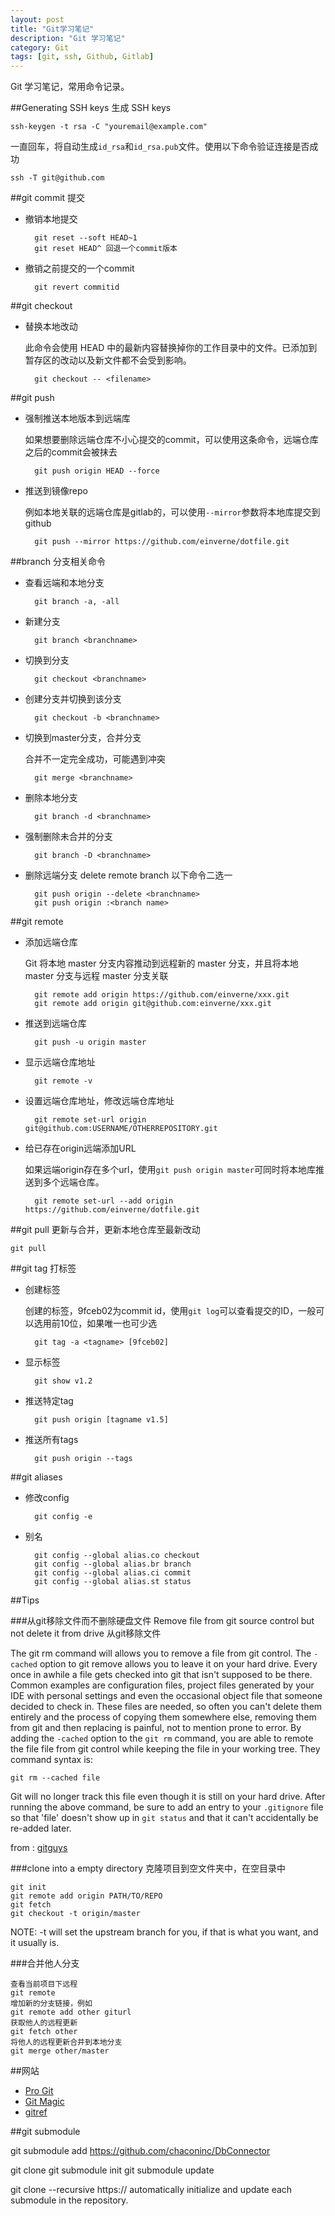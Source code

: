 ```yaml
---
layout: post
title: "Git学习笔记"
description: "Git 学习笔记"
category: Git
tags: [git, ssh, Github, Gitlab]
---
```


Git 学习笔记，常用命令记录。

##Generating SSH keys 
生成 SSH keys

	ssh-keygen -t rsa -C "youremail@example.com"

一直回车，将自动生成`id_rsa`和`id_rsa.pub`文件。使用以下命令验证连接是否成功

	ssh -T git@github.com


##git commit
提交

- 撤销本地提交

		git reset --soft HEAD~1
		git reset HEAD^ 回退一个commit版本
		
- 撤销之前提交的一个commit

		git revert commitid

##git checkout

- 替换本地改动

	此命令会使用 HEAD 中的最新内容替换掉你的工作目录中的文件。已添加到暂存区的改动以及新文件都不会受到影响。

		git checkout -- <filename>

##git push
- 强制推送本地版本到远端库

	如果想要删除远端仓库不小心提交的commit，可以使用这条命令，远端仓库之后的commit会被抹去

		git push origin HEAD --force 

- 推送到镜像repo

	例如本地关联的远端仓库是gitlab的，可以使用`--mirror`参数将本地库提交到github
	
		git push --mirror https://github.com/einverne/dotfile.git

##branch
分支相关命令

- 查看远端和本地分支

		git branch -a, -all

- 新建分支

		git branch <branchname>

- 切换到分支

		git checkout <branchname>

- 创建分支并切换到该分支

		git checkout -b <branchname>

- 切换到master分支，合并分支

	合并不一定完全成功，可能遇到冲突

		git merge <branchname>

- 删除本地分支

		git branch -d <branchname>

- 强制删除未合并的分支

		git branch -D <branchname>

- 删除远端分支 delete remote branch 以下命令二选一

		git push origin --delete <branchname>
		git push origin :<branch name>

##git remote

- 添加远端仓库

	Git 将本地 master 分支内容推动到远程新的 master 分支，并且将本地 master 分支与远程 master 分支关联

		git remote add origin https://github.com/einverne/xxx.git
		git remote add origin git@github.com:einverne/xxx.git

- 推送到远端仓库

		git push -u origin master

- 显示远端仓库地址

		git remote -v

- 设置远端仓库地址，修改远端仓库地址

		git remote set-url origin git@github.com:USERNAME/OTHERREPOSITORY.git

- 给已存在origin远端添加URL

	如果远端origin存在多个url，使用`git push origin master`可同时将本地库推送到多个远端仓库。

		git remote set-url --add origin https://github.com/einverne/dotfile.git

##git pull
更新与合并，更新本地仓库至最新改动

	git pull

##git tag
打标签

- 创建标签

	创建<tagname>的标签，9fceb02为commit id，使用`git log`可以查看提交的ID，一般可以选用前10位，如果唯一也可少选

		git tag -a <tagname> [9fceb02]

- 显示标签

		git show v1.2

- 推送特定tag

		git push origin [tagname v1.5]

- 推送所有tags

		git push origin --tags  

##git aliases
- 修改config

		git config -e

- 别名

		git config --global alias.co checkout
		git config --global alias.br branch
		git config --global alias.ci commit
		git config --global alias.st status


##Tips

###从git移除文件而不删除硬盘文件
Remove file from git source control but not delete it from drive 从git移除文件

The git rm command will allows you to remove a file from git control. The `-cached` option to git remove allows you to leave it on your hard drive. Every once in awhile a file gets checked into git that isn't supposed to be there. Common examples are configuration files, project files generated by your IDE with personal settings and even the occasional object file that someone decided to check in. These files are needed, so often you can't delete them entirely and the process of copying them somewhere else, removing them from git and then replacing is painful, not to mention prone to error.
By adding the `-cached` option to the `git rm` command, you are able to remote the file file from git control while keeping the file in your working tree. They command syntax is:

    git rm --cached file

Git will no longer track this file even though it is still on your hard drive. After running the above command, be sure to add an entry to your `.gitignore` file so that 'file' doesn't show up in `git status` and that it can't accidentally be re-added later.

from : [gitguys](http://www.gitguys.com/how-to-remove-a-file-from-git-source-control-but-not-delete-it/)

###clone into a empty directory
克隆项目到空文件夹中，在空目录中

	git init
	git remote add origin PATH/TO/REPO
	git fetch
	git checkout -t origin/master

NOTE: -t will set the upstream branch for you, if that is what you want, and it usually is.

###合并他人分支

	查看当前项目下远程
	git remote
	增加新的分支链接，例如
	git remote add other giturl
	获取他人的远程更新
	git fetch other
	将他人的远程更新合并到本地分支
	git merge other/master

##网站

- [Pro Git](https://github.com/progit/progit)
- [Git Magic](https://github.com/blynn/gitmagic)
- [gitref](http://gitref.org/zh/index.html)





##git submodule

git submodule add https://github.com/chaconinc/DbConnector

git clone
git submodule init
git submodule update

git clone --recursive https://
automatically initialize and update each submodule in the repository.
